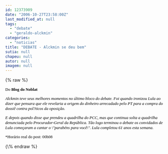 ```yaml
---
id: 12373909
date: "2006-10-27T23:58:00Z"
last_modified_at: null
tags:
  - "debate"
  - "geraldo-alckmin"
categories:
  - "noticias"
title: "DEBATE - Alckmin se deu bem"
sutia: null
chapeu: null
autor: null
imagem: null
---
```

{\% raw %}
<p><FONT color=#545454 size=2></p>
<p><P><FONT color=black><FONT face=Verdana>Do <STRONG>Blog do Noblat</STRONG></FONT></FONT><A name=post27579><FONT face=Verdana color=black> </FONT></P></p>
<p><P class=fontTitulo></A><EM><FONT face=Verdana color=black>Alckmin teve seus melhores momentos no último bloco do debate. Foi quando ironizou Lula ao dizer que pensara que ele revelaria a origem do dinheiro arrecadado pelo PT para a compra do dossiê contra pol?ticos da oposição. </FONT></EM></P></p>
<p><P><FONT color=black><EM><FONT face=Verdana>E depois quando disse que prendeu a quadrilha do PCC, mas que continua solta a quadrilha denunciada pelo Procurador-Geral da&nbsp;República. Tão logo terminou o debate os convidados de Lula começaram a cantar o \"parabéns para você\". Lula completou 61 anos esta semana.</FONT></EM> </FONT></P></FONT><FONT face=Verdana color=black size=2>*Horário&nbsp;real do post: 00h08</FONT> </p>
{\% endraw %}